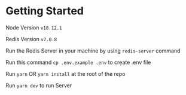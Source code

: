 # Getting Started

Node Version `v18.12.1`

Redis Version `v7.0.8`

Run the Redis Server in your machine by using `redis-server` command

Run this command `cp .env.example .env` to create .env file

Run `yarn` OR `yarn install` at the root of the repo

Run `yarn dev` to run Server
